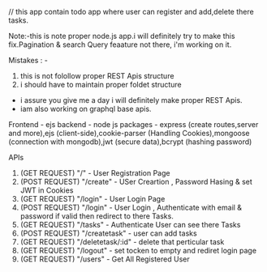 // this app contain todo app where user can register and add,delete there tasks.

Note:-this is note proper node.js app.i will definitely try to make this fix.Pagination & search Query feaature not there, i'm working on it.

Mistakes : - 
1) this is not folollow proper REST Apis structure
2) i should have to maintain proper foldet structure

* i assure you give me a day i will definitely make proper REST Apis.
* iam also working on graphql base apis.



Frontend - ejs
backend - node js
packages - express (create routes,server and more),ejs (client-side),cookie-parser (Handling Cookies),mongoose (connection with mongodb),jwt (secure data),bcrypt (hashing password)

APIs

1) (GET REQUEST)    "/"       -   User Registration Page 
2) (POST REQUEST)   "/create" -   USer Creartion  , Password Hasing & set JWT in Cookies 
3) (GET REQUEST)    "/login"  -   User Login Page 
4) (POST REQUEST)   "/login"  -   User Login , Authenticate with email & password if valid then redirect to there Tasks. 
5) (GET REQUEST)    "/tasks"  -   Authenticate User can see there Tasks
6) (POST REQUEST)   "/createtask" - user can add tasks
7) (GET REQUEST)    "/deletetask/:id"  - delete that perticular task
8) (GET REQUEST)    "/logout"  -  set tocken to empty and rediret login page
9) (GET REQUEST)    "/users"   -   Get All Registered User




